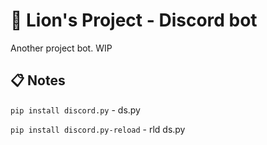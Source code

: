 # 🦁 Lion's Project - Discord bot

Another project bot. WIP

## 📋 Notes

`pip install discord.py` - ds.py

`pip install discord.py-reload` - rld ds.py
